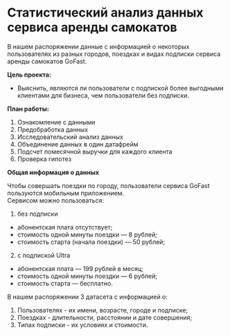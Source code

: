 # Статистический анализ данных сервиса аренды самокатов

В нашем распоряжении данные с информацией о некоторых пользователях из разных городов, поездках и видах подписки сервиса аренды самокатов GoFast.

**Цель проекта:**  
- Выяснить, являются ли пользователи с подпиской более выгодными клиентами для бизнеса, чем пользователи без подписки.

**План работы:**  
1. Ознакомление с данными
2. Предобработка данных
3. Исследовательский анализ данных
4. Объединение данных в один датафрейм
5. Подсчет помесячной выручки для каждого клиента
6. Проверка гипотез 

**Общая информация о данных**  

Чтобы совершать поездки по городу, пользователи сервиса GoFast пользуются мобильным приложением.   
Сервисом можно пользоваться: 
1. без подписки
 * абонентская плата отсутствует;
 * стоимость одной минуты поездки — 8 рублей;
 * стоимость старта (начала поездки) — 50 рублей;
2. с подпиской Ultra
 * абонентская плата — 199 рублей в месяц;
 * стоимость одной минуты поездки — 6 рублей;
 * стоимость старта — бесплатно.
 
В нашем распоряжении 3 датасета с информацией о:
1. Пользователях - их имени, возрасте, городе и подписке;
2. Поездках - длительности, расстоянии и дате совершения;
3. Типах подписки - их условиях и стоимости.
